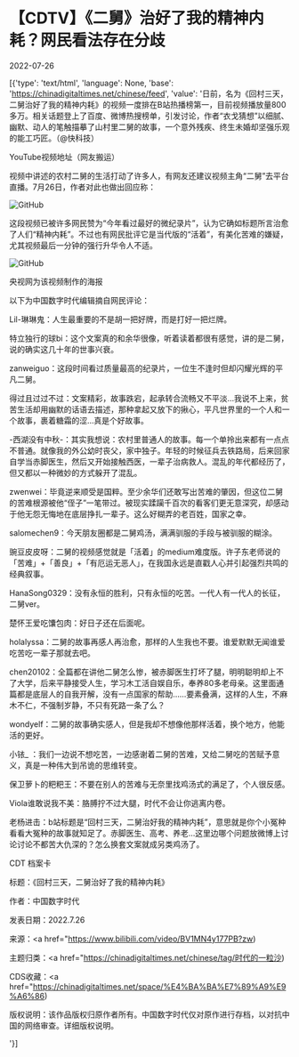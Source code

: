# 【CDTV】《二舅》治好了我的精神内耗？网民看法存在分歧

2022-07-26

[{'type': 'text/html', 'language': None, 'base': 'https://chinadigitaltimes.net/chinese/feed', 'value': '日前，名为《回村三天，二舅治好了我的精神内耗》的视频一度排在B站热播榜第一，目前视频播放量800多万。相关话题登上了百度、微博热搜榜单，引发讨论，作者“衣戈猜想”以细腻、幽默、动人的笔触描摹了山村里二舅的故事，一个意外残疾、终生未婚却坚强乐观的能工巧匠。（@快科技）

 

YouTube视频地址（网友搬运）

视频中讲述的农村二舅的生活打动了许多人，有网友还建议视频主角“二舅”去平台直播。7月26日，作者对此也做出回应称：

![GitHub](https://chinadigitaltimes.net/chinese/files/2022/07/image-1658824032130.png)

这段视频已被许多网民赞为“今年看过最好的微纪录片”，认为它确如标题所言治愈了人们“精神内耗”。不过也有网民批评它是当代版的“活着”，有美化苦难的嫌疑，尤其视频最后一分钟的强行升华令人不适。

![GitHub](https://chinadigitaltimes.net/chinese/files/2022/07/image-1658826431921.png)

央视网为该视频制作的海报

以下为中国数字时代编辑摘自网民评论：



Lil-琳琳鬼：人生最重要的不是胡一把好牌，而是打好一把烂牌。

特立独行的球bi：这个文案真的和余华很像，听着读着都很有感觉，讲的是二舅，说的确实这几十年的世事兴衰。

zanweiguo：这段时间看过质量最高的纪录片，一位生不逢时但却闪耀光辉的平凡二舅。

得过且过过不过：文案精彩，故事跌宕，起承转合流畅又不平淡&#8230;我说不上来，贫苦生活却用幽默的话语去描述，那种拿起又放下的揪心，平凡世界里的一个人和一个故事，裹着糖霜的涩&#8230;真是个好故事。

-西湖没有中秋-：其实我想说：农村里普通人的故事。每一个单拎出来都有一点点不普通。就像我的外公幼时丧父，家中独子。年轻的时候征兵去铁路局，后来回家自学当赤脚医生，然后又开始接触西医，一辈子治病救人。混乱的年代都经历了，但又都以一种微妙的方式躲开了混乱。







zwenwei：毕竟逆来顺受是国粹。至少余华们还敢写出苦难的肇因，但这位二舅的苦难根源被他“侄子”一笔带过。被现实蹂躏千百次的看客们更无意深究，却感动于他无怨无悔地在底层挣扎一辈子。这么好糊弄的老百姓，国家之幸。

salomechen9：今天朋友圈都是二舅鸡汤，满满驯服的手段与被驯服的糊涂。

豌豆皮皮呀：二舅的视频感觉就是「活着」的medium难度版。许子东老师说的「苦难」+「善良」+「有厄运无恶人」，在我国永远是直戳人心并引起强烈共鸣的经典叙事。

HanaSong0329：没有永恒的胜利，只有永恒的吃苦。一代人有一代人的长征，二舅ver。

楚怀王爱吃馕包肉：好日子还在后面呢。

holalyssa：二舅的故事再感人再治愈，那样的人生我也不要。谁爱默默无闻谁爱吃苦吃一辈子那就去吧。

chen20102：全篇都在讲他二舅怎么惨，被赤脚医生打坏了腿，明明聪明却上不了大学，后来平静接受人生，学习木工活自娱自乐，奉养80多老母亲。这里面通篇都是底层人的自我开解，没有一点国家的帮助&#8230;&#8230;要素叠满，这样的人生，不麻木不仁，不强制岁静，不只有死路一条了么？

wondyelf：二舅的故事确实感人，但是我却不想像他那样活着，换个地方，他能活的更好。

小铱_ ：我们一边说不想吃苦，一边感谢着二舅的苦难，又给二舅吃的苦赋予意义，真是一种伟大到吊诡的思维转变。

保卫萝卜的粑粑王：不要在别人的苦难与无奈里找鸡汤式的满足了，个人很反感。

Viola谁敢说我不美：胳膊拧不过大腿，时代不会让你逃离内卷。

老杨进击：b站标题是“回村三天，二舅治好我的精神内耗”，意思就是你个小冤种看看大冤种的故事就知足了。赤脚医生、高考、养老…这里边哪个问题放微博上讨论讨论不都苦大仇深的？怎么换套文案就成另类鸡汤了。





CDT 档案卡

标题：《回村三天，二舅治好了我的精神内耗》

作者：中国数字时代

发表日期：2022.7.26

来源：<a href="https://www.bilibili.com/video/BV1MN4y177PB?zw)

主题归类：<a href="https://chinadigitaltimes.net/chinese/tag/时代的一粒沙)

CDS收藏：<a href="https://chinadigitaltimes.net/space/%E4%BA%BA%E7%89%A9%E9%A6%86)

版权说明：该作品版权归原作者所有。中国数字时代仅对原作进行存档，以对抗中国的网络审查。详细版权说明。



'}]
